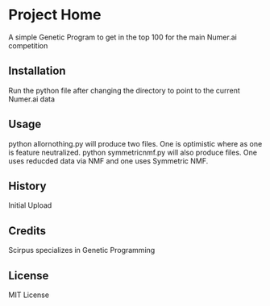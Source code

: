 # Project Home

A simple Genetic Program to get in the top 100 for the main Numer.ai competition

## Installation

Run the python file after changing the directory to point to the current Numer.ai data

## Usage

python allornothing.py will produce two files.  One is optimistic where as one is feature neutralized.
python symmetricnmf.py will also produce files.  One uses reducded data via NMF and one uses Symmetric NMF.

## History

Initial Upload

## Credits

Scirpus specializes in Genetic Programming

## License

MIT License
